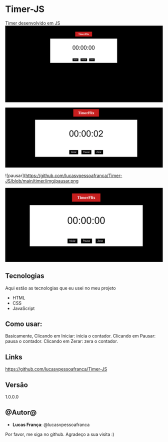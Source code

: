 # Timer-JS
Timer desenvolvido em JS
![Tela inicial ](https://github.com/lucasvpessoafranca/Timer-JS/blob/main/timer/img/Captura%20de%20tela%202021-11-26%20202405.png)

![iniciar](https://github.com/lucasvpessoafranca/Timer-JS/blob/main/timer/img/iniciar.png)

![pausar](https://github.com/lucasvpessoafranca/Timer-JS/blob/main/timer/img/pausar.png

![zerar](https://github.com/lucasvpessoafranca/Timer-JS/blob/main/timer/img/zerar.png)
 
 
 
## Tecnologias
 
Aqui estão as tecnologias que eu usei no meu projeto
 
* HTML
* CSS
* JavaScript
 

## Como usar:
 
Basicamente,
Clicando em Iniciar: inicia o contador.
Clicando em Pausar: pausa o contador.
Clicando em Zerar: zera o contador.
 

 
 
## Links
https://github.com/lucasvpessoafranca/Timer-JS
 
 
## Versão
 
1.0.0.0
 
 
## @Autor@
 
* **Lucas França**: @lucasvpessoafranca
 
Por favor, me siga no github.
Agradeço a sua visita :)
